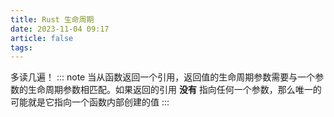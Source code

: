 ```yaml
---
title: Rust 生命周期
date: 2023-11-04 09:17
article: false
tags: 
---
```


多读几遍！
::: note
当从函数返回一个引用，返回值的生命周期参数需要与一个参数的生命周期参数相匹配。如果返回的引用 **没有** 指向任何一个参数，那么唯一的可能就是它指向一个函数内部创建的值
:::
